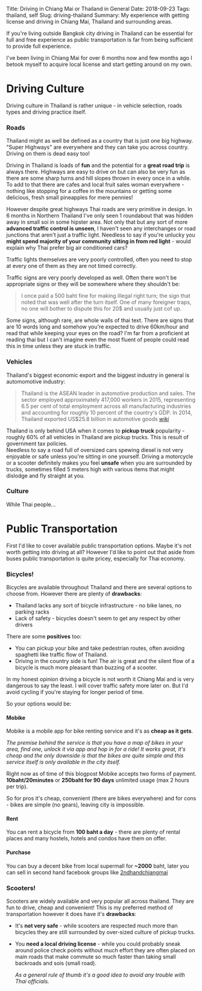 Title: Driving in Chiang Mai or Thailand in General
Date: 2018-09-23
Tags: thailand, self
Slug: driving-thailand
Summary: My experience with getting license and driving in Chiang Mai, Thailand and surrounding areas.

If you're living outside Bangkok city driving in Thailand can be essential for full and free experience as public transportation is far from being sufficient to provide full experience. 

I've been living in Chiang Mai for over 6 months now and few months ago I betook myself to acquire local license and start getting around on my own.

# Driving Culture

Driving culture in Thailand is rather unique - in vehicle selection, roads types and driving practice itself.

### Roads

Thailand might as well be defined as a country that is just one big highway. "Super Highways" are everywhere and they can take you across country. Driving on them is dead easy too! 

Driving in Thailand is loads of __fun__ and the potential for a __great road trip__ is always there. Highways are easy to drive on but can also be very fun as there are some sharp turns and hill slopes thrown in every once in a while. To add to that there are cafes and local fruit sales woman everywhere - nothing like stopping for a coffee in the mountains or getting some delicious, fresh small pineapples for mere pennies!  

However despite great highways Thai roads are very primitive in design. In 6 months in Northern Thailand I've only seen 1 roundabout that was hidden away in small soi in some hipster area. Not only that but any sort of more __advanced traffic control is unseen__, I haven't seen any interchanges or road junctions that aren't just a traffic light. Needless to say if you're unlucky you __might spend majority of your community sitting in from red light__ - would explain why Thai prefer big air conditioned cars?

Traffic lights themselves are very poorly controlled, often you need to stop at every one of them as they are not timed correctly. 

Traffic signs are very poorly developed as well. Often there won't be appropriate signs or they will be somewhere where they shouldn't be:

> I once paid a 500 baht fine for making illegal right turn; the sign that noted that was well after the turn itself. One of many foreigner traps, no one will bother to dispute this for 20$ and usually just cof up.

Some signs, although rare, are whole walls of thai text. There are signs that are 10 words long and somehow you're expected to drive 60km/hour and read that while keeping your eyes on the road?
I'm far from a proficient at reading thai but I can't imagine even the most fluent of people could read this in time unless they are stuck in traffic.

### Vehicles 

Thailand's biggest economic export and the biggest industry in general is automomotive industry:

> Thailand is the ASEAN leader in automotive production and sales. The sector employed approximately 417,000 workers in 2015, representing 6.5 per cent of total employment across all manufacturing industries and accounting for roughly 10 percent of the country's GDP. In 2014, Thailand exported US$25.8 billion in automotive goods [_wiki_](https://en.wikipedia.org/wiki/Economy_of_Thailand#Automotive)

Thailand is only behind USA when it comes to __pickup truck__ popularity - roughly 60% of all vehicles in Thailand are pickup trucks. This is result of government tax policies.   
Needless to say a road full of oversized cars spewing diesel is not very enjoyable or safe unless you're sitting in one yourself. Driving a motorcycle or a scooter definitely makes you feel __unsafe__ when you are surrounded by trucks, sometimes filled 5 meters high with various items that might dislodge and fly straight at you.

### Culture

While Thai people...




# Public Transportation

First I'd like to cover available public transportation options. Maybe it's not worth getting into driving at all? However I'd like to point out that aside from buses public transportation is quite pricey, especially for Thai economy.

### Bicycles!

Bicycles are available throughout Thailand and there are several options to choose from. However there are plenty of __drawbacks__: 

* Thailand lacks any sort of bicycle infrastructure - no bike lanes, no parking racks 
* Lack of safety - bicycles doesn't seem to get any respect by other drivers 

There are some __positives__ too:

* You can pickup your bike and take pedestrian routes, often avoiding spaghetti like traffic flow of Thailand.
* Driving in the country side is fun! The air is great and the silent flow of a bicycle is much more pleasant than buzzing of a scooter. 

In my honest opinion driving a bicycle is not worth it Chiang Mai and is very dangerous to say the least. I will cover traffic safety more later on. But I'd avoid cycling if you're staying for longer period of time.  

So your options would be:

#### Mobike

Mobike is a mobile app for bike renting service and it's as __cheap as it gets__.   


_The premise behind the service is that you have a map of bikes in your area, find one, unlock it via app and hop in for a ride! It works great, it's cheap and the only downside is that the bikes are quite simple and this service itself is only available in the city itself._

Right now as of time of this blogpost Mobike accepts two forms of payment. __10baht/20minutes__ or __250baht for 90 days__ unlimited usage (max 2 hours per trip).  

So for pros it's cheap, convenient (there are bikes everywhere) and for cons - bikes are simple (no gears), leaving city is impossible.

#### Rent

You can rent a bicycle from __100 baht a day__ - there are plenty of rental places and many hostels, hotels and condos have them on offer.

#### Purchase

You can buy a decent bike from local supermall for __~2000__ baht, later you can sell in second hand facebook groups like [2ndhandchiangmai](https://www.facebook.com/groups/2ndhandchiangmai/)


### Scooters!

Scooters are widely available and very popular all across thailand. They are fun to drive, cheap and convenient! This is my preferred method of transportation however it does have it's __drawbacks__:

* It's __not very safe__ - while scooters are respected much more than bicycles they are still surrounded by over-sized culture of pickup trucks.
* You __need a local driving license__ - while you could probably sneak around police check points without much effort they are often placed on main roads that make commute so much faster than taking small backroads and sois (small road). 

    _As a general rule of thumb it's a good idea to avoid any trouble with Thai officials._
    
